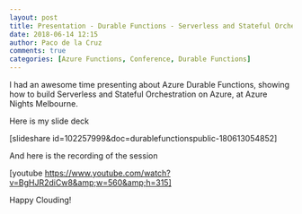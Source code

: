 ```yaml
---
layout: post
title: Presentation - Durable Functions - Serverless and Stateful Orchestrations on Azure. At Azure Nights Melbourne
date: 2018-06-14 12:15
author: Paco de la Cruz
comments: true
categories: [Azure Functions, Conference, Durable Functions]
---
```

I had an awesome time presenting about Azure Durable Functions, showing how to build Serverless and Stateful Orchestration on Azure, at Azure Nights Melbourne.

Here is my slide deck

[slideshare id=102257999&amp;doc=durablefunctionspublic-180613054852]

And here is the recording of the session

[youtube https://www.youtube.com/watch?v=BgHJR2diCw8&amp;w=560&amp;h=315]

Happy Clouding!
